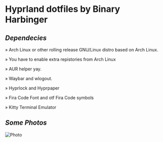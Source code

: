 # Hyprland dotfiles by Binary Harbinger


## *Dependecies*
  
  » Arch Linux or other rolling release GNU/Linux distro based on Arch Linux.

  » You have to enable extra repistories from Arch Linux

  » AUR helper yay.

  » Waybar and wlogout.

  » Hyprlock and Hyprpaper

  » Fira Code Font and otf Fira Code symbols

  » Kitty Terminal Emulator

## *Some Photos*

![Photo](https://raw.githubusercontent.com/BinaryHarbinger/HyprlandConfig/main/readme/photo1.png?raw=true)
